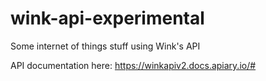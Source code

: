 # wink-api-experimental
Some internet of things stuff using Wink's API

API documentation here: https://winkapiv2.docs.apiary.io/#
